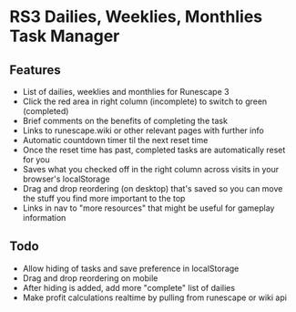 # RS3 Dailies, Weeklies, Monthlies Task Manager

## Features
* List of dailies, weeklies and monthlies for Runescape 3
* Click the red area in right column (incomplete) to switch to green (completed)
* Brief comments on the benefits of completing the task
* Links to runescape.wiki or other relevant pages with further info
* Automatic countdown timer til the next reset time
* Once the reset time has past, completed tasks are automatically reset for you
* Saves what you checked off in the right column across visits in your browser's localStorage
* Drag and drop reordering (on desktop) that's saved so you can move the stuff you find more important to the top
* Links in nav to "more resources" that might be useful for gameplay information

## Todo
* Allow hiding of tasks and save preference in localStorage
* Drag and drop reordering on mobile
* After hiding is added, add more "complete" list of dailies 
* Make profit calculations realtime by pulling from runescape or wiki api
